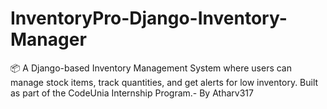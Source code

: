 # InventoryPro-Django-Inventory-Manager
📦 A Django-based Inventory Management System where users can manage stock items, track quantities, and get alerts for low inventory. Built as part of the CodeUnia Internship Program.- By Atharv317

